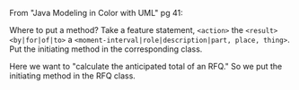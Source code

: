From "Java Modeling in Color with UML" pg 41:

Where to put a method? Take a feature statement, `<action>` the `<result>` `<by|for|of|to>` a `<moment-interval|role|description|part, place, thing>`. Put the initiating method in the corresponding class.

Here we want to "calculate the anticipated total of an RFQ." So we put the initiating method in the RFQ class.